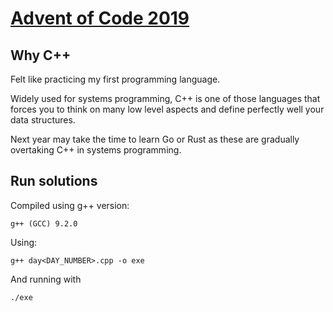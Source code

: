 # [Advent of Code 2019](https://adventofcode.com/2019)

## Why C++

Felt like practicing my first programming language. 

Widely used for systems programming, C++ is one of those languages that forces you to think on many low level aspects and define perfectly well your data structures.

Next year may take the time to learn Go or Rust as these are gradually overtaking C++ in systems programming.


## Run solutions

Compiled using g++ version:
```
g++ (GCC) 9.2.0
```

Using:
```
g++ day<DAY_NUMBER>.cpp -o exe
```

And running with
```
./exe
```
